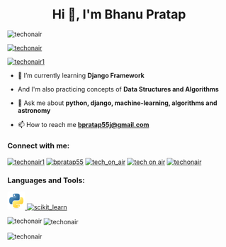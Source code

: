 <h1 align="center">Hi 👋, I'm Bhanu Pratap</h1>

<p align="left"> <img src="https://komarev.com/ghpvc/?username=techonair&label=Profile%20views&color=0e75b6&style=flat" alt="techonair" /> </p>

<p align="left"> <a href="https://github.com/ryo-ma/github-profile-trophy"><img src="https://github-profile-trophy.vercel.app/?username=techonair" alt="techonair" /></a> </p>

<p align="left"> <a href="https://twitter.com/techonair1" target="blank"><img src="https://img.shields.io/twitter/follow/techonair1?logo=twitter&style=for-the-badge" alt="techonair1" /></a> </p>

- 🌱 I’m currently learning **Django Framework**
-  And I'm also practicing concepts of **Data Structures and Algorithms**

- 💬 Ask me about **python, django, machine-learning, algorithms and astronomy**

- 📫 How to reach me **bpratap55j@gmail.com**

<h3 align="left">Connect with me:</h3>
<p align="left">
<a href="https://twitter.com/techonair1" target="blank"><img align="center" src="https://raw.githubusercontent.com/rahuldkjain/github-profile-readme-generator/master/src/images/icons/Social/twitter.svg" alt="techonair1" height="30" width="40" /></a>
<a href="https://linkedin.com/in/bpratap55" target="blank"><img align="center" src="https://raw.githubusercontent.com/rahuldkjain/github-profile-readme-generator/master/src/images/icons/Social/linked-in-alt.svg" alt="bpratap55" height="30" width="40" /></a>
<a href="https://instagram.com/tech_on_air" target="blank"><img align="center" src="https://raw.githubusercontent.com/rahuldkjain/github-profile-readme-generator/master/src/images/icons/Social/instagram.svg" alt="tech_on_air" height="30" width="40" /></a>
<a href="https://www.youtube.com/c/tech on air" target="blank"><img align="center" src="https://raw.githubusercontent.com/rahuldkjain/github-profile-readme-generator/master/src/images/icons/Social/youtube.svg" alt="tech on air" height="30" width="40" /></a>
<a href="https://www.leetcode.com/reinkarnation" target="blank"><img align="center" src="https://raw.githubusercontent.com/rahuldkjain/github-profile-readme-generator/master/src/images/icons/Social/leet-code.svg" alt="techonair" height="30" width="40" /></a>
</p>

<h3 align="left">Languages and Tools:</h3>
<a href="https://www.python.org" target="_blank"> <img src="https://raw.githubusercontent.com/devicons/devicon/master/icons/python/python-original.svg" alt="python" width="40" height="40"/> </a> <a href="https://scikit-learn.org/" target="_blank"> <img src="https://upload.wikimedia.org/wikipedia/commons/0/05/Scikit_learn_logo_small.svg" alt="scikit_learn" width="40" height="40"/> </a>  </p>

<p><img align="left" src="https://github-readme-stats.vercel.app/api/top-langs?username=techonair&show_icons=true&locale=en&layout=compact" alt="techonair" /></p>

<p>&nbsp;<img align="center" src="https://github-readme-stats.vercel.app/api?username=techonair&show_icons=true&locale=en" alt="techonair" /></p>

<p><img align="center" src="https://github-readme-streak-stats.herokuapp.com/?user=techonair&" alt="techonair" /></p>
